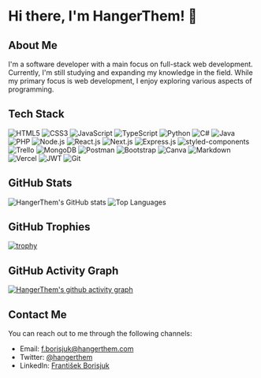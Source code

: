 # Hi there, I'm HangerThem! 👋

## About Me

I'm a software developer with a main focus on full-stack web development. Currently, I'm still studying and expanding my knowledge in the field. While my primary focus is web development, I enjoy exploring various aspects of programming.

## Tech Stack

![HTML5](https://img.shields.io/badge/-HTML5-E34F26?style=flat&logo=html5&logoColor=white)
![CSS3](https://img.shields.io/badge/-CSS3-1572B6?style=flat&logo=css3&logoColor=white)
![JavaScript](https://img.shields.io/badge/-JavaScript-F7DF1E?style=flat&logo=javascript&logoColor=black)
![TypeScript](https://img.shields.io/badge/-TypeScript-007ACC?style=flat&logo=typescript&logoColor=white)
![Python](https://img.shields.io/badge/-Python-3776AB?style=flat&logo=python&logoColor=white)
![C#](https://img.shields.io/badge/-C%23-239120?style=flat&logo=c-sharp&logoColor=white)
![Java](https://img.shields.io/badge/-Java-007396?style=flat&logo=java&logoColor=white)
![PHP](https://img.shields.io/badge/-PHP-777BB4?style=flat&logo=php&logoColor=white)
![Node.js](https://img.shields.io/badge/-Node.js-339933?style=flat&logo=node.js&logoColor=white)
![React.js](https://img.shields.io/badge/-React.js-61DAFB?style=flat&logo=react&logoColor=black)
![Next.js](https://img.shields.io/badge/-Next.js-000000?style=flat&logo=next.js&logoColor=white)
![Express.js](https://img.shields.io/badge/-Express.js-000000?style=flat&logo=express&logoColor=white)
![styled-components](https://img.shields.io/badge/-styled--components-DB7093?style=flat&logo=styled-components&logoColor=white)
![Trello](https://img.shields.io/badge/-Trello-0079BF?style=flat&logo=trello&logoColor=white)
![MongoDB](https://img.shields.io/badge/-MongoDB-47A248?style=flat&logo=mongodb&logoColor=white)
![Postman](https://img.shields.io/badge/-Postman-FF6C37?style=flat&logo=postman&logoColor=white)
![Bootstrap](https://img.shields.io/badge/-Bootstrap-7952B3?style=flat&logo=bootstrap&logoColor=white)
![Canva](https://img.shields.io/badge/-Canva-00C4CC?style=flat&logo=canva&logoColor=white)
![Markdown](https://img.shields.io/badge/-Markdown-000000?style=flat&logo=markdown&logoColor=white)
![Vercel](https://img.shields.io/badge/-Vercel-000000?style=flat&logo=vercel&logoColor=white)
![JWT](https://img.shields.io/badge/-JWT-000000?style=flat&logo=json-web-tokens&logoColor=white)
![Git](https://img.shields.io/badge/-Git-F05032?style=flat&logo=git&logoColor=white)

## GitHub Stats

![HangerThem's GitHub stats](https://github-readme-stats.vercel.app/api?username=HangerThem&show_icons=true&count_private=true&theme=dracula&bg_color=00000000&hide_border=true)
![Top Languages](https://github-readme-stats.vercel.app/api/top-langs/?username=HangerThem&theme=dracula&bg_color=00000000&hide_border=true)

## GitHub Trophies

[![trophy](https://github-profile-trophy.vercel.app/?username=HangerThem&theme=monokai&no-frame=true&no-bg=true&hide_border=true)](https://github.com/ryo-ma/github-profile-trophy)

## GitHub Activity Graph

[![HangerThem's github activity graph](https://github-readme-activity-graph.vercel.app/graph?username=HangerThem&theme=dracula&bg_color=00000000&hide_border=true)](https://github.com/ashutosh00710/github-readme-activity-graph)

## Contact Me

You can reach out to me through the following channels:

- Email: [f.borisjuk@hangerthem.com](mailto:f.borisjuk@hangerthem.com)
- Twitter: [@hangerthem](https://twitter.com/HangerThem)
- LinkedIn: [František Borisjuk](https://www.linkedin.com/in/franti%C5%A1ek-borisjuk/)
